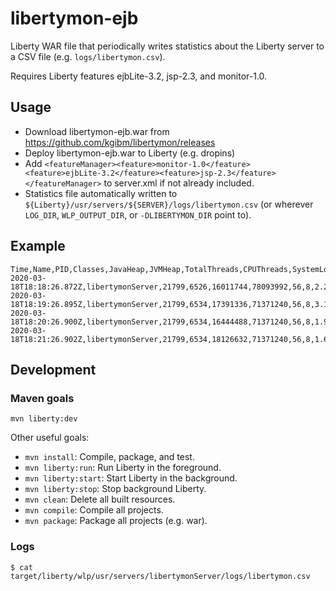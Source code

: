 # libertymon-ejb

Liberty WAR file that periodically writes statistics about the Liberty server to a CSV file (e.g. `logs/libertymon.csv`).

Requires Liberty features ejbLite-3.2, jsp-2.3, and monitor-1.0.

## Usage

* Download libertymon-ejb.war from https://github.com/kgibm/libertymon/releases
* Deploy libertymon-ejb.war to Liberty (e.g. dropins)
* Add `<featureManager><feature>monitor-1.0</feature><feature>ejbLite-3.2</feature><feature>jsp-2.3</feature></featureManager>` to server.xml if not already included.
* Statistics file automatically written to `${Liberty}/usr/servers/${SERVER}/logs/libertymon.csv` (or wherever `LOG_DIR`, `WLP_OUTPUT_DIR`, or `-DLIBERTYMON_DIR` point to).

## Example

```
Time,Name,PID,Classes,JavaHeap,JVMHeap,TotalThreads,CPUThreads,SystemLoadAverage1Min,ProcessCPUCumulative,ProcessCPUDiff,ProcessCPU%,GCsCumulative,GCsDiff,GCTimeCumulative,GCTimeDiff,LibertyThreadsActive
2020-03-18T18:18:26.872Z,libertymonServer,21799,6526,16011744,78093992,56,8,2.201171875,0.49799080664294193,0,0.0,669,0,815,0,1
2020-03-18T18:19:26.895Z,libertymonServer,21799,6534,17391336,71371240,56,8,3.13818359375,0.22420833333333334,0,0,675,6,821,6,0
2020-03-18T18:20:26.900Z,libertymonServer,21799,6534,16444488,71371240,56,8,1.947265625,0.21169274300932092,0,0,679,4,825,4,0
2020-03-18T18:21:26.902Z,libertymonServer,21799,6534,18126632,71371240,56,8,1.65380859375,0.2245086608927382,0.012815917883417266,0.0,682,3,828,3,0
```

## Development

### Maven goals

`mvn liberty:dev`

Other useful goals:

* `mvn install`: Compile, package, and test.
* `mvn liberty:run`: Run Liberty in the foreground.
* `mvn liberty:start`: Start Liberty in the background.
* `mvn liberty:stop`: Stop background Liberty.
* `mvn clean`: Delete all built resources.
* `mvn compile`: Compile all projects.
* `mvn package`: Package all projects (e.g. war).

### Logs

`$ cat target/liberty/wlp/usr/servers/libertymonServer/logs/libertymon.csv`
